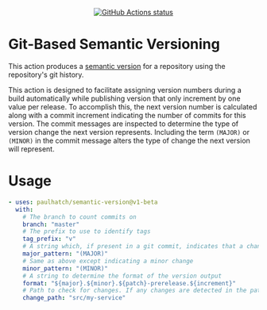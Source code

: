 <p align="center">
  <a href="https://github.com/paulhatch/semantic-version"><img alt="GitHub Actions status" src="https://github.com/paulhatch/semantic-version/workflows/test-local/badge.svg"></a>
</p>

# Git-Based Semantic Versioning

This action produces a [semantic version](https://semver.org) for a repository
using the repository's git history.

This action is designed to facilitate assigning version numbers during a build
automatically while publishing version that only increment by one value per
release. To accomplish this, the next version number is calculated along with
a commit increment indicating the number of commits for this version. The
commit messages are inspected to determine the type of version change the next
version represents. Including the term `(MAJOR)` or `(MINOR)` in the commit
message alters the type of change the next version will represent.

# Usage

<!-- start usage -->

```yaml
- uses: paulhatch/semantic-version@v1-beta
  with:
    # The branch to count commits on
    branch: "master"
    # The prefix to use to identify tags
    tag_prefix: "v"
    # A string which, if present in a git commit, indicates that a change represents a major (breaking) change
    major_pattern: "(MAJOR)"
    # Same as above except indicating a minor change
    minor_pattern: "(MINOR)"
    # A string to determine the format of the version output
    format: "${major}.${minor}.${patch}-prerelease.${increment}"
    # Path to check for changes. If any changes are detected in the path the 'changed' output will true. Enter multiple paths separated by spaces.
    change_path: "src/my-service"
```
